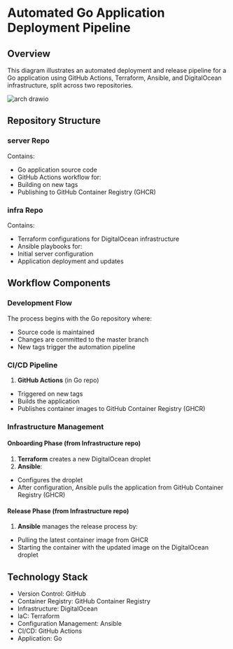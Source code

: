 # Automated Go Application Deployment Pipeline

## Overview
This diagram illustrates an automated deployment and release pipeline for a Go application using GitHub Actions, Terraform, Ansible, and DigitalOcean infrastructure, split across two repositories.

![arch drawio](https://github.com/user-attachments/assets/7315052b-9cce-4f54-8b96-e5ed0724fa34)

## Repository Structure

### server Repo
Contains:
- Go application source code
- GitHub Actions workflow for:
 - Building on new tags
 - Publishing to GitHub Container Registry (GHCR)

### infra Repo
Contains:
- Terraform configurations for DigitalOcean infrastructure
- Ansible playbooks for:
 - Initial server configuration
 - Application deployment and updates

## Workflow Components

### Development Flow
The process begins with the Go repository where:
- Source code is maintained
- Changes are committed to the master branch
- New tags trigger the automation pipeline

### CI/CD Pipeline
1. **GitHub Actions** (in Go repo)
  - Triggered on new tags
  - Builds the application
  - Publishes container images to GitHub Container Registry (GHCR)

### Infrastructure Management

#### Onboarding Phase (from Infrastructure repo)
1. **Terraform** creates a new DigitalOcean droplet
2. **Ansible**:
  - Configures the droplet
  - After configuration, Ansible pulls the application from GitHub Container Registry (GHCR)

#### Release Phase (from Infrastructure repo)
1. **Ansible** manages the release process by:
  - Pulling the latest container image from GHCR
  - Starting the container with the updated image on the DigitalOcean droplet

## Technology Stack
- Version Control: GitHub
- Container Registry: GitHub Container Registry
- Infrastructure: DigitalOcean
- IaC: Terraform
- Configuration Management: Ansible
- CI/CD: GitHub Actions
- Application: Go
